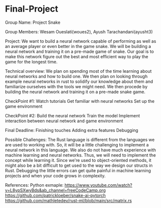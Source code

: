 # Final-Project

Group Name: Project Snake

Group Members: Wesam Oueslati(woues2), Ayush Tarachandani(ayusht3)

Project: 
  We want to build a neural network capable of performing as well as an average player or even better in the game snake. We will be building a neural network and training it on a pre-made game of snake. Our goal is to make this network figure out the best and most efficient way to play the game for the longest time.

Technical overview:
  We plan on spending most of the time learning about neural networks and how to build one. We then plan on looking through example neural networks in rust to solidify our knowledge about them and familiarize ourselves with the tools we might need. We then procede by building the neural network and training it on a pre-made snake game.
  
CheckPoint #1: 
    Watch tutorials
    Get familiar with neural networks
    Set up the game environment
    
CheckPoint #2:
   Build the neural network
   Train the model 
   Implement interaction between neural network and game environment

  Final Deadline: 
    Finishing touches
    Adding extra features
    Debugging


Possible Challenges:
	The Rust language is different from the languages we are used to working with. So, it will be a little challenging to implement a neural network in this language. We also do not have much experience with machine learning and neural networks. Thus, we will need to implement the concept while learning it. 
Since we're used to object-oriented methods, it might also be a bit difficult to get used to the way we design our structs in Rust. Debugging the little errors can get quite painful in machine learning projects and when your code grows in complexity.

  
  
References:
Python exmaple: https://www.youtube.com/watch?v=L8ypSXwyBds&ab_channel=freeCodeCamp.org
                https://github.com/patrickloeber/snake-ai-pytorch
		https://github.com/mathletedev/rust-ml/blob/main/src/matrix.rs


  
